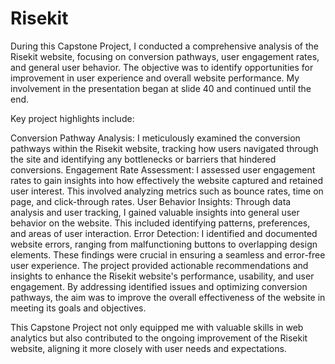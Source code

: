 # Risekit
During this Capstone Project, I conducted a comprehensive analysis of the Risekit website, focusing on conversion pathways, user engagement rates, and general user behavior. The objective was to identify opportunities for improvement in user experience and overall website performance. My involvement in the presentation began at slide 40 and continued until the end.

Key project highlights include:

Conversion Pathway Analysis: I meticulously examined the conversion pathways within the Risekit website, tracking how users navigated through the site and identifying any bottlenecks or barriers that hindered conversions.
Engagement Rate Assessment: I assessed user engagement rates to gain insights into how effectively the website captured and retained user interest. This involved analyzing metrics such as bounce rates, time on page, and click-through rates.
User Behavior Insights: Through data analysis and user tracking, I gained valuable insights into general user behavior on the website. This included identifying patterns, preferences, and areas of user interaction.
Error Detection: I identified and documented website errors, ranging from malfunctioning buttons to overlapping design elements. These findings were crucial in ensuring a seamless and error-free user experience.
The project provided actionable recommendations and insights to enhance the Risekit website's performance, usability, and user engagement. By addressing identified issues and optimizing conversion pathways, the aim was to improve the overall effectiveness of the website in meeting its goals and objectives.

This Capstone Project not only equipped me with valuable skills in web analytics but also contributed to the ongoing improvement of the Risekit website, aligning it more closely with user needs and expectations.
